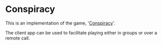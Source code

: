 # Conspiracy

This is an implementation of the game, '[Conspiracy](https://wiki.mafiascum.net/index.php?title=Conspiracy)'.

The client app can be used to facilitate playing either in groups or over a remote call.
